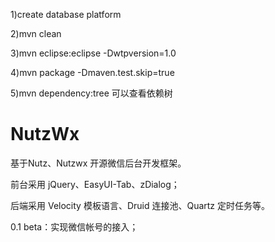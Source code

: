 1)create database platform

2)mvn clean

3)mvn eclipse:eclipse -Dwtpversion=1.0

4)mvn package -Dmaven.test.skip=true

5)mvn dependency:tree 可以查看依赖树

NutzWx
======

基于Nutz、Nutzwx 开源微信后台开发框架。

前台采用 jQuery、EasyUI-Tab、zDialog；

后端采用 Velocity 模板语言、Druid 连接池、Quartz 定时任务等。


0.1 beta：实现微信帐号的接入；
